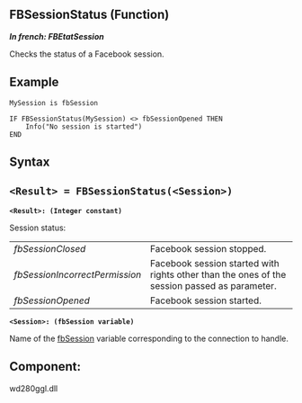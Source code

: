 


## FBSessionStatus (Function)

***In french: FBEtatSession***



<a name="XUse"></a>
<a name="Use"></a>
<a name="description"></a>
Checks the status of a Facebook session. 




<a name="Example1"></a>
<a name="sample_code"></a>

## Example


```wl
MySession is fbSession

IF FBSessionStatus(MySession) <> fbSessionOpened THEN
	Info("No session is started")
END
```

<a name="XSYNTAX"></a>

## Syntax
<a name="SYNTAX1"></a>

`<Result> = FBSessionStatus(<Session>)`
---

**`<Result>: (Integer constant)`**

Session status: 



|   |   |
| --- | --- |
| *fbSessionClosed* | Facebook session stopped. |
| *fbSessionIncorrectPermission* | Facebook session started with rights other than the ones of the session passed as parameter. |
| *fbSessionOpened* | Facebook session started. |



**`<Session>: (fbSession variable)`**

Name of the [fbSession](../WDLang5/1000021851.md) variable corresponding to the connection to handle. 



<a name="XComponent"></a>

## Component:
wd280ggl.dll
